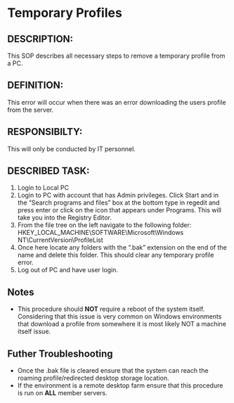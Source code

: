 # Temporary Profiles

## DESCRIPTION:
This SOP describes all necessary steps to remove a temporary profile from a PC.  
## DEFINITION:  
This error will occur when there was an error downloading the users profile from the server.  
## RESPONSIBILTY:  
This will only be conducted by IT personnel.  

## DESCRIBED TASK:  
1. Login to Local PC  
2. Login to PC with account that has Admin privileges. Click Start and in the “Search programs and files” box at the bottom type in regedit and press enter or click on the icon that appears under Programs. This will take you into the Registry Editor.  
3. From the file tree on the left navigate to the following folder: HKEY_LOCAL_MACHINE\SOFTWARE\Microsoft\Windows NT\CurrentVersion\ProfileList
4. Once here locate any folders with the “.bak” extension on the end of the name and delete this folder. This should clear any temporary profile error.
5. Log out of PC and have user login.

## Notes
- This procedure should **NOT** require a reboot of the system itself. Considering that this issue is very common on Windows environments that download a profile from somewhere it is most likely NOT a machine itself issue.

## Futher Troubleshooting
- Once the .bak file is cleared ensure that the system can reach the roaming profile/redirected desktop storage location.
- If the environment is a remote desktop farm ensure that this procedure is run on **ALL** member servers.
